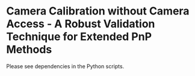 # Camera Calibration without Camera Access - A Robust Validation Technique for Extended PnP Methods

Please see dependencies in the Python scripts.
